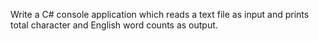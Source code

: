 Write a C# console application which reads a text file as input and prints total character and English word counts as output.